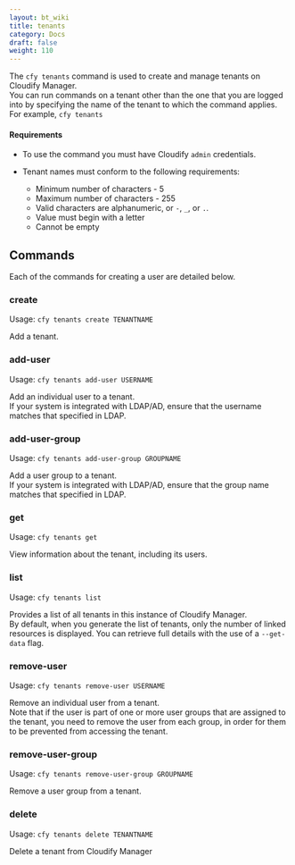 ```yaml
---
layout: bt_wiki
title: tenants
category: Docs
draft: false
weight: 110
---
```


The `cfy tenants` command is used to create and manage tenants on Cloudify Manager.<br>
You can run commands on a tenant other than the one that you are logged into by specifying the name of the tenant to which the command applies. For example, `cfy tenants `

#### Requirements

* To use the command you must have Cloudify `admin` credentials.<br>
* Tenant names must conform to the following requirements:  

  * Minimum number of characters - 5
  * Maximum number of characters - 255
  * Valid characters are alphanumeric, or `-`, `_`, or `.`.
  * Value must begin with a letter
  * Cannot be empty

## Commands
Each of the commands for creating a user are detailed below.

### create

Usage: `cfy tenants create TENANTNAME`

Add a tenant.

### add-user

Usage: `cfy tenants add-user USERNAME`

Add an individual user to a tenant. <br>
If your system is integrated with LDAP/AD, ensure that the username matches that specified in LDAP.<br>

### add-user-group

Usage: `cfy tenants add-user-group GROUPNAME`

Add a user group to a tenant. <br>
If your system is integrated with LDAP/AD, ensure that the group name matches that specified in LDAP.<br>

### get

Usage: `cfy tenants get`<br>

View information about the tenant, including its users. <br>

### list

Usage: `cfy tenants list`<br>

Provides a list of all tenants in this instance of Cloudify Manager. <br>
By default, when you generate the list of tenants, only the number of linked resources is displayed. You can retrieve full details with the use of a `--get-data` flag.

### remove-user

Usage: `cfy tenants remove-user USERNAME`<br>

Remove an individual user from a tenant.<br>
Note that if the user is part of one or more user groups that are assigned to the tenant, you need to remove the user from each group, in order for them to be prevented from accessing the tenant.<br>

### remove-user-group

Usage: `cfy tenants remove-user-group GROUPNAME`<br>

Remove a user group from a tenant.<br>

### delete

Usage: `cfy tenants delete TENANTNAME`

Delete a tenant from Cloudify Manager

